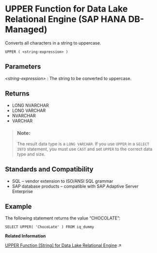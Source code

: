 <!-- loio10843333345b407694db50383c73a083 -->

# UPPER Function for Data Lake Relational Engine \(SAP HANA DB-Managed\)

Converts all characters in a string to uppercase.



```
UPPER ( <string-expression> )
```



<a name="loio10843333345b407694db50383c73a083__section_it2_tgv_vrb"/>

## Parameters

 *<string-expression\>*
 :   The string to be converted to uppercase.

 

<a name="loio10843333345b407694db50383c73a083__section_k2p_tgv_vrb"/>

## Returns

-   LONG NVARCHAR
-   LONG VARCHAR
-   NVARCHAR
-   VARCHAR

> ### Note:  
> The result data type is a `LONG VARCHAR`. If you use `UPPER` in a `SELECT INTO` statement, you must use `CAST` and set `UPPER` to the correct data type and size.



<a name="loio10843333345b407694db50383c73a083__section_pmh_5gv_vrb"/>

## Standards and Compatibility

-   SQL – vendor extension to ISO/ANSI SQL grammar
-   SAP database products – compatible with SAP Adaptive Server Enterprise



<a name="loio10843333345b407694db50383c73a083__section_ytv_5gv_vrb"/>

## Example

The following statement returns the value “CHOCOLATE”:

```
SELECT UPPER( 'ChocoLate' ) FROM iq_dummy
```

**Related Information**  


[UPPER Function [String] for Data Lake Relational Engine](https://help.sap.com/viewer/19b3964099384f178ad08f2d348232a9/2023_1_QRC/en-US/a58cbc0284f21015ac14f5baa190b878.html "Converts all characters in a string to uppercase.") :arrow_upper_right:

